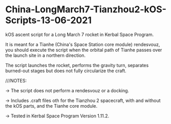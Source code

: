 # China-LongMarch7-Tianzhou2-kOS-Scripts-13-06-2021

kOS ascent script for a Long March 7 rocket in Kerbal Space Program.

It is meant for a Tianhe (China's Space Station core module) rendesvouz,
you should execute the script when the orbital path of Tianhe passes over
the launch site in a northern direction.

The script launches the rocket, performs the gravity turn, separates
burned-out stages but does not fully circularize the craft.

///NOTES:

  -> The script does not perform a rendesvouz or a docking.
  
  -> Includes .craft files oth for the Tianzhou 2 spacecraft, with and
     without the kOS parts, and the Tianhe core module.
  
  -> Tested in Kerbal Space Program Version 1.11.2.
